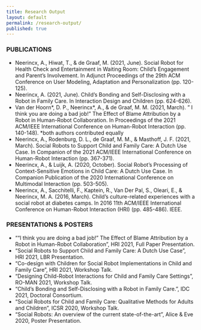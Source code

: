 ```yaml
---
title: Research Output
layout: default
permalink: /research-output/
published: true
---
```


### PUBLICATIONS

- Neerincx, A., Hiwat, T., & de Graaf, M. (2021, June). Social Robot for Health Check and Entertainment in Waiting Room: Child’s Engagement and Parent’s Involvement. In Adjunct Proceedings of the 29th ACM Conference on User Modeling, Adaptation and Personalization (pp. 120-125).
- Neerincx, A. (2021, June). Child’s Bonding and Self-Disclosing with a Robot in Family Care. In Interaction Design and Children (pp. 624-626).
- Van der Hoorn*, D. P., Neerincx*, A., & de Graaf, M. M. (2021, March). ” I think you are doing a bad job!” The Effect of Blame Attribution by a Robot in Human-Robot Collaboration. In Proceedings of the 2021 ACM/IEEE International Conference on Human-Robot Interaction (pp. 140-148). *both authors contributed equally
- Neerincx, A., Rodenburg, D. L., de Graaf, M. M., & Masthoff, J. F. (2021, March). Social Robots to Support Child and Family Care: A Dutch Use Case. In Companion of the 2021 ACM/IEEE International Conference on Human-Robot Interaction (pp. 367-371).
- Neerincx, A., & Luijk, A. (2020, October). Social Robot’s Processing of Context-Sensitive Emotions in Child Care: A Dutch Use Case. In Companion Publication of the 2020 International Conference on Multimodal Interaction (pp. 503-505).
- Neerincx, A., Sacchitelli, F., Kaptein, R., Van Der Pal, S., Oleari, E., & Neerincx, M. A. (2016, March). Child’s culture-related experiences with a social robot at diabetes camps. In 2016 11th ACM/IEEE International Conference on Human-Robot Interaction (HRI) (pp. 485-486). IEEE.

### PRESENTATIONS & POSTERS

- ““I think you are doing a bad job!” The Effect of Blame Attribution by a Robot in Human-Robot Collaboration”, HRI 2021, Full Paper Presentation.
- “Social Robots to Support Child and Family Care: A Dutch Use Case”, HRI 2021, LBR Presentation.
- “Co-design with Children for Social Robot Implementations in Child and Family Care”, HRI 2021, Workshop Talk.
- “Designing Child-Robot Interactions for Child and Family Care Settings”, RO-MAN 2021, Workshop Talk.
- “Child’s Bonding and Self-Disclosing with a Robot in Family Care.”, IDC 2021, Doctoral Consortium.
- “Social Robots for Child and Family Care: Qualitative Methods for Adults and Children”, ICSR 2020, Workshop Talk.
- “Social Robots: An overview of the current state-of-the-art”, Alice & Eve 2020, Poster Presentation.

